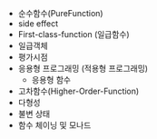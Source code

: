 
- 순수함수(PureFunction)
- side effect
- First-class-function (일급함수)
- 일급객체
- 평가시점
- 응용형 프로그래밍 (적용형 프로그래밍)
	- 응용형 함수
- 고차함수(Higher-Order-Function)
- 다형성
- 불변 상태
- 함수 체이닝 및 모나드

